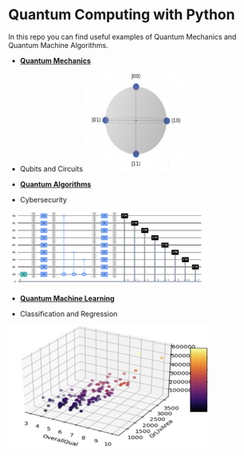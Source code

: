 # Quantum Computing with Python

In this repo you can find useful examples of Quantum Mechanics and Quantum Machine Algorithms.

- <ins>**[Quantum Mechanics](https://github.com/mdipietro09/QuantumComputing_Utils/blob/master/example_quantum_mechanics.ipynb)**</ins>
* Qubits and Circuits
  <img src="_docs/qubit.png" width="200" height="200">

- <ins>**[Quantum Algorithms](https://github.com/mdipietro09/QuantumComputing_Utils/blob/master/example_quantum_algorithms.ipynb)**</ins>
* Cybersecurity
<img src="_docs/circuit.png" width="400" height="150">
	
- <ins>**[Quantum Machine Learning](https://github.com/mdipietro09/QuantumComputing_Utils/blob/master/example_quantum_ml.ipynb)**</ins>
* Classification and Regression
<img src="_docs/qml.png" width="400" height="250">

